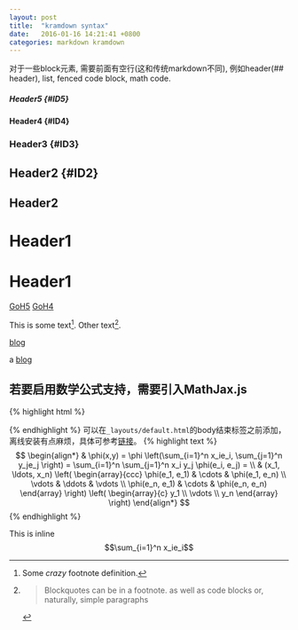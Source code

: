 ```yaml
---
layout: post
title:  "kramdown syntax"
date:   2016-01-16 14:21:41 +0800
categories: markdown kramdown
---
```

对于一些block元素, 需要前面有空行(这和传统markdown不同), 例如header(## header), list, fenced code block, math code.

##### Header5 {#ID5}

#### Header4 {#ID4}

### Header3 {#ID3}

## Header2 {#ID2}

Header2
---

# Header1

Header1
===

[GoH5](#ID5) [GoH4](#ID4)

This is some text[^1]. Other text[^footnote].


[blog](http://blog.lutaoact.com "涛哥的blog")

a [blog][lutaoact blog]

## 若要启用数学公式支持，需要引入MathJax.js
{% highlight html %}
<script src="http://cdn.mathjax.org/mathjax/latest/MathJax.js?config=TeX-AMS-MML_HTMLorMML"></script>
{% endhighlight %}
可以在`_layouts/default.html`的body结束标签之前添加，离线安装有点麻烦，具体可参考[链接][mathjax-doc]。
{% highlight text %}
$$
\begin{align*}
  & \phi(x,y) = \phi \left(\sum_{i=1}^n x_ie_i, \sum_{j=1}^n y_je_j \right)
  = \sum_{i=1}^n \sum_{j=1}^n x_i y_j \phi(e_i, e_j) = \\
  & (x_1, \ldots, x_n) \left( \begin{array}{ccc}
      \phi(e_1, e_1) & \cdots & \phi(e_1, e_n) \\
      \vdots & \ddots & \vdots \\
      \phi(e_n, e_1) & \cdots & \phi(e_n, e_n)
    \end{array} \right)
  \left( \begin{array}{c}
      y_1 \\
      \vdots \\
      y_n
    \end{array} \right)
\end{align*}
$$
{% endhighlight %}



This is inline $$\sum_{i=1}^n x_ie_i$$

[^1]: Some *crazy* footnote definition.
[^footnote]:
    > Blockquotes can be in a footnote.
        as well as code blocks
    or, naturally, simple paragraphs

[lutaoact blog]: http://blog.lutaoact.com
[mathjax-doc]: http://docs.mathjax.org/en/latest/installation.html
